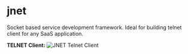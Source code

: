 # jnet

Socket based service development framework. Ideal for building telnet client for any SaaS application.

**TELNET Client:**
![](https://raw.githubusercontent.com/javabrown/jnet/master/files/console.png "JNET Telnet Client")

